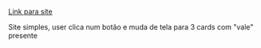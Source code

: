 <a target="_blank" href="https://joaombdev.github.io/aniversario-cartinhas/">Link para site</a>

Site simples, user clica num botão e muda de tela para 3 cards com "vale" presente
